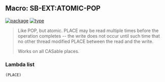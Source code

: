 ## Macro: SB-EXT:ATOMIC-POP
[![package](https://img.shields.io/badge/Package-SB--EXT-5f9ea0.svg?style=social&colorA=999999)](../) [![type](https://img.shields.io/badge/Type-Macro-5f9ea0.svg?style=social&colorA=999999)](../#macro) 

> Like POP, but atomic. PLACE may be read multiple times before
> the operation completes -- the write does not occur until such time
> that no other thread modified PLACE between the read and the write.
> 
> Works on all CASable places.

### Lambda list
```
(PLACE)
```
